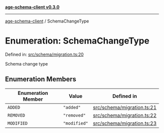 [**age-schema-client v0.3.0**](../index.md)

***

[age-schema-client](../index.md) / SchemaChangeType

# Enumeration: SchemaChangeType

Defined in: [src/schema/migration.ts:20](https://github.com/standardbeagle/ageSchemaClient/blob/main/src/schema/migration.ts#L20)

Schema change type

## Enumeration Members

| Enumeration Member | Value | Defined in |
| ------ | ------ | ------ |
| <a id="added"></a> `ADDED` | `"added"` | [src/schema/migration.ts:21](https://github.com/standardbeagle/ageSchemaClient/blob/main/src/schema/migration.ts#L21) |
| <a id="removed"></a> `REMOVED` | `"removed"` | [src/schema/migration.ts:22](https://github.com/standardbeagle/ageSchemaClient/blob/main/src/schema/migration.ts#L22) |
| <a id="modified"></a> `MODIFIED` | `"modified"` | [src/schema/migration.ts:23](https://github.com/standardbeagle/ageSchemaClient/blob/main/src/schema/migration.ts#L23) |
